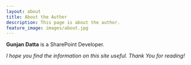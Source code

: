 ```yaml
---
layout: about
title: About the Author
description: This page is about the author.
feature_image: images/about.jpg
---
```


**Gunjan Datta** is a SharePoint Developer.

*I hope you find the information on this site useful. Thank You for reading!*
